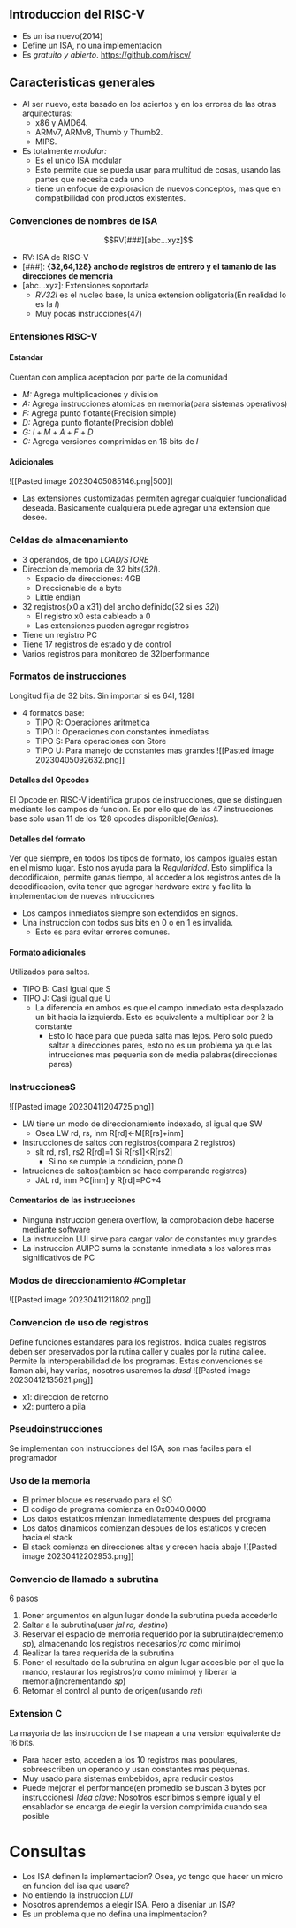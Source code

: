   
## Introduccion del RISC-V
- Es un isa nuevo(2014)
- Define un ISA, no una implementacion
- Es *gratuito y abierto*. https://github.com/riscv/

## Caracteristicas generales
- Al ser nuevo, esta basado en los aciertos y en los errores de las otras arquitecturas:
	- x86 y AMD64.
	- ARMv7, ARMv8, Thumb y Thumb2.
	- MIPS.
- Es totalmente *modular:*
	- Es el unico ISA modular
	- Esto permite que se pueda usar para multitud de cosas, usando las partes que necesita cada uno
	- tiene un enfoque de exploracion de nuevos conceptos, mas que en compatibilidad con productos existentes.
### Convenciones de nombres de ISA
$$RV[###][abc...xyz]$$
- RV: ISA de RISC-V
- \[\#\#\#\]: **{32,64,128} ancho de registros de entrero y el tamanio de las direcciones de memoria**
- \[abc...xyz\]: Extensiones soportada
	- *RV32I* es el nucleo base, la unica extension obligatoria(En realidad lo es la *I*)
	- Muy pocas instrucciones(47)
### Entensiones RISC-V 
#### Estandar
Cuentan con amplica aceptacion por parte de la comunidad
- *M:* Agrega multiplicaciones y division
- *A:* Agrega instrucciones atomicas en memoria(para sistemas operativos)
- *F:* Agrega punto flotante(Precision simple)
- *D:* Agrega punto flotante(Precision doble)
- *G:* $I+M+A+F+D$
- *C:* Agrega versiones comprimidas en 16 bits de *I*
#### Adicionales
![[Pasted image 20230405085146.png|500]]
- Las extensiones customizadas permiten agregar cualquier funcionalidad deseada. Basicamente cualquiera puede agregar una extension que desee.


### Celdas de almacenamiento
- 3 operandos, de tipo *LOAD/STORE*
- Direccion de memoria de 32 bits(*32I*).
	- Espacio de direcciones: 4GB
	- Direccionable de a byte
	- Little endian
- 32 registros(x0 a x31) del ancho definido(32 si es *32I*)
	- El registro x0 esta cableado a 0
	- Las extensiones pueden agregar registros
- Tiene un registro PC
- Tiene 17 registros de estado y de control
- Varios registros para monitoreo de 32Iperformance

### Formatos de instrucciones 
Longitud fija de 32 bits. Sin importar si es 64I, 128I
- 4 formatos base:
	- TIPO R: Operaciones aritmetica
	- TIPO I: Operaciones con constantes inmediatas
	- TIPO S: Para operaciones con Store
	- TIPO U: Para manejo de constantes mas grandes
![[Pasted image 20230405092632.png]]
<!--ID: 1683126206256-->




#### Detalles del Opcodes
El Opcode en RISC-V identifica grupos de instrucciones, que se distinguen mediante los campos de funcion. Es por ello que de las 47 instrucciones base solo usan 11 de los 128 opcodes disponible(*Genios*).
#### Detalles del formato
Ver que siempre, en todos los tipos de formato, los campos iguales estan en el mismo lugar. Esto nos ayuda para la *Regularidad*. Esto simplifica la decodificaion, permite ganas tiempo, al acceder a los registros antes de la decodificacion, evita tener que agregar hardware extra y facilita la implementacion de nuevas intrucciones
- Los campos inmediatos siempre son extendidos en signos.
- Una instruccion con todos sus bits en 0 o en 1 es invalida.
	- Esto es para evitar errores comunes.
#### Formato adicionales
Utilizados para saltos.
- TIPO B: Casi igual que S
- TIPO J: Casi igual que U
	- La diferencia en ambos es que el campo inmediato esta desplazado un bit hacia la izquierda. Esto es equivalente a multiplicar por 2 la constante
		- Esto lo hace para que pueda salta mas lejos. Pero solo puedo saltar a direcciones pares, esto no es un problema ya que las intrucciones mas pequenia son de media palabras(direcciones pares)
### InstruccionesS
![[Pasted image 20230411204725.png]]
- LW tiene un modo de direccionamiento indexado, al igual que SW
	- Osea LW rd, rs, inm     R\[rd\]<-M\[R\[rs\]+inm\]
- Instrucciones de saltos con registros(compara 2 registros)
	- slt rd, rs1, rs2     R\[rd\]=1 Si R\[rs1\]<R\[rs2\]
		- Si no se cumple la condicion, pone 0
- Intruciones de saltos(tambien se hace comparando registros)
	- JAL rd, inm    PC\[inm\] y R\[rd\]=PC+4
#### Comentarios de las instrucciones
- Ninguna instruccion genera overflow, la comprobacion debe hacerse mediante software
- La instruccion LUI sirve para cargar valor de constantes muy grandes
- La instruccion AUIPC suma la constante inmediata a los valores mas significativos de PC


### Modos de direccionamiento #Completar
![[Pasted image 20230411211802.png]]



### Convencion de uso de registros
Define funciones estandares para los registros. Indica cuales registros deben ser preservados por la rutina caller y cuales por la rutina callee. Permite la interoperabilidad de los programas.
Estas convenciones se llaman abi, hay varias, nosotros usaremos la *dasd*
![[Pasted image 20230412135621.png]]
- x1: direccion de retorno
- x2: puntero a pila
### Pseudoinstrucciones
Se implementan con instrucciones del ISA, son mas faciles para el programador
### Uso de la memoria 
- El primer bloque es reservado para el SO
- El codigo de programa comienza en 0x0040.0000
- Los datos estaticos mienzan inmediatamente despues del programa
- Los datos dinamicos comienzan despues de los estaticos y crecen hacia el stack
- El stack comienza en direcciones altas y crecen hacia abajo
![[Pasted image 20230412202953.png]]
### Convencio de llamado a subrutina 
6 pasos
1. Poner argumentos en algun lugar donde la subrutina pueda accederlo
2. Saltar a la subrutina(usar *jal ra, destino*)
3. Reservar el espacio de memoria requerido por la subrutina(decremento *sp*), almacenando los registros necesarios(*ra* como minimo)
4. Realizar la tarea requerida de la subrutina
5. Poner el resultado de la subrutina en algun lugar accesible por el que la mando, restaurar los registros(*ra* como minimo) y liberar la memoria(incrementando *sp*)
6. Retornar el control al punto de origen(usando *ret*)
<!--ID: 1683126206263-->





### Extension C
La mayoria de las instruccion de I se mapean a una version equivalente de 16 bits.
- Para hacer esto, acceden a los 10 registros mas populares, sobreescriben un operando y usan constantes mas pequenas.
- Muy usado para sistemas embebidos, apra reducir costos
- Puede mejorar el performance(en promedio se buscan 3 bytes por instrucciones)
*Idea clave:* Nosotros escribimos siempre igual y el ensablador se encarga de elegir la version comprimida cuando sea posible

# Consultas
- Los ISA definen la implementacion? Osea, yo tengo que hacer un micro en funcion del isa que usare?
- No entiendo la instruccion *LUI*
- Nosotros aprendemos a elegir ISA. Pero a diseniar un ISA?
- Es un problema que no defina una implmentacion?